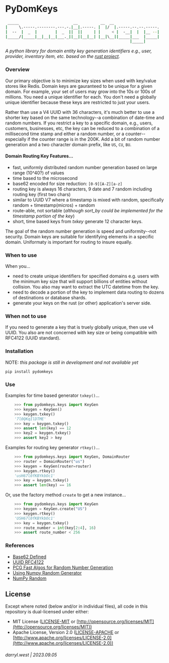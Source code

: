 # PyDomKeys

```bash
 _____                        __          __  __
|     \.-----.--------.---.-.|__|.-----. |  |/  |.-----.--.--.-----.
|  --  |  _  |        |  _  ||  ||     | |     < |  -__|  |  |__ --|
|_____/|_____|__|__|__|___._||__||__|__| |__|\__||_____|___  |_____|
                                                       |_____|
```

_A python library for domain entity key generation identifiers e.g., user, provider, inventory item, etc. based on the [rust project](https://github.com/darrylwest/domain-keys/tree/main)._

### Overview

Our primary objective is to minimize key sizes when used with key/value stores like Redis.  Domain keys are gauranteed to be unique for a given domain.  For example, your set of 
users may grow into the 10s or 100s of millions.  You need a unique identifier for each.  You don't need a globally unique identifier because these keys are restricted to just your users.

Rather than use a V4 UUID with 36 characters, it's much better to use a shorter key based on the same technology--a combination of date-time and random numbers.  If you restrict a key
to a specific domain, e.g., users, customers, businesses, etc, the key can be reduced to a combination of a millisecond time stamp and either a random number, or a counter--especially
if the counter range is in the 200K.  Add a bit of random number generation and a two character domain prefix, like `US`, `CU`, `BU`.

#### Domain Routing Key Features...

* fast, uniformly distributed random number generation based on large range (10^40?) of values
* time based to the microsecond
* base62 encoded for size reduction: `[0-9][A-Z][a-z]`
* routing key is always 16 characters, 9 date and 7 random including routing key (first two chars)
* similar to UUID V7 where a timestamp is mixed with random, specifically random + timestamp(micros) + random
* route-able, not sortable (_although sort_by could be implemented for the timestamp portion of the key_)
* short, time based keys from _txkey_ generate 12 character keys.

The goal of the random number generation is speed and uniformity--not security.  Domain keys are suitable for identifying elements in a specific domain.  Uniformaty is important for routing to insure equally.

### When to use

When you...

* need to create unique identifiers for specified domains e.g. users with the minimum key size that will support billions of entities without collision. You also may want to extract the UTC datetime from the key.
* need to decode a portion of the key to implement data routing to dozens of destinations or database shards.
* generate your keys on the rust (or other) application's server side.

### When not to use

If you need to generate a key that is truely globally unique, then use v4 UUID.  You also are not concerned with key size or being compatible with RFC4122 (UUID standard).

### Installation

NOTE: _this package is still in development and not available yet_

`pip install pydomkeys`

### Use

Examples for time based generator `txkey()`...

```python
    >>> from pydomkeys.keys import KeyGen
    >>> keygen = KeyGen()
    >>> keygen.txkey()
    '7l0QKqIlDTME'
    >>> key = keygen.txkey()
    >>> assert len(key) == 12
    >>> key2 = keygen.txkey()
    >>> assert key2 > key
```

Examples for routing key generator `rtkey()`...

```python
    >>> from pydomkeys.keys import KeyGen, DomainRouter
    >>> router = DomainRouter("us")
    >>> keygen = KeyGen(router=router)
    >>> keygen.rtkey()
    'usH67l0fKBYkbOc1'
    >>> key = keygen.txkey()
    >>> assert len(key) == 16
```

Or, use the factory method `create` to get a new instance...

```python
    >>> from pydomkeys.keys import KeyGen
    >>> keygen = KeyGen.create("US")
    >>> keygen.rtkey()
    'USH67l0fKBYkbOc1'
    >>> key = keygen.txkey()
    >>> route_number = int(key[2:4], 16)
    >>> assert route_number < 256
```

### References

* [Base62 Defined](https://en.wikipedia.org/wiki/Base62)
* [UUID RFC4122](https://datatracker.ietf.org/doc/html/rfc4122.html)
* [PCG Fast Algos for Random Number Generation](https://www.pcg-random.org/pdf/hmc-cs-2014-0905.pdf)
* [Using Numpy Random Generator](https://realpython.com/numpy-random-number-generator/)
* [NumPy Random](https://numpy.org/doc/stable/reference/random/index.html)

## License

Except where noted (below and/or in individual files), all code in this repository is dual-licensed under either:

* MIT License ([LICENSE-MIT](LICENSE-MIT) or [http://opensource.org/licenses/MIT](http://opensource.org/licenses/MIT))
* Apache License, Version 2.0 ([LICENSE-APACHE](LICENSE-APACHE) or [http://www.apache.org/licenses/LICENSE-2.0](http://www.apache.org/licenses/LICENSE-2.0))

###### darryl.west | 2023.09.05
